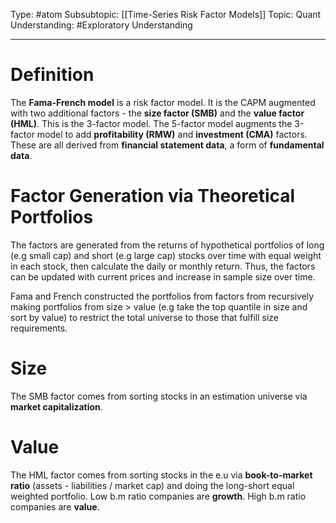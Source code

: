 Type: #atom
Subsubtopic: [[Time-Series Risk Factor Models]]
Topic: Quant 
Understanding: #Exploratory  Understanding

----
# Definition

The **Fama-French model** is a risk factor model. It is the CAPM augmented with two additional factors - the **size factor (SMB)** and the **value factor (HML)**. This is the 3-factor model. The 5-factor model augments the 3-factor model to add **profitability (RMW)** and **investment (CMA)** factors. These are all derived from **financial statement data**, a form of **fundamental data**.

# Factor Generation via Theoretical Portfolios

The factors are generated from the returns of hypothetical portfolios of long (e.g small cap) and short (e.g large cap) stocks over time with equal weight in each stock, then calculate the daily or monthly return. Thus, the factors can be updated with current prices and increase in sample size over time.

Fama and French constructed the portfolios from factors from recursively making portfolios from size > value (e.g take the top quantile in size and sort by value) to restrict the total universe to those that fulfill size requirements.

# Size

The SMB factor comes from sorting stocks in an estimation universe via **market capitalization**.

# Value

The HML factor comes from sorting stocks in the e.u via **book-to-market ratio** (assets - liabilities / market cap) and doing the long-short equal weighted portfolio. Low b.m ratio companies are **growth**. High b.m ratio companies are **value**.